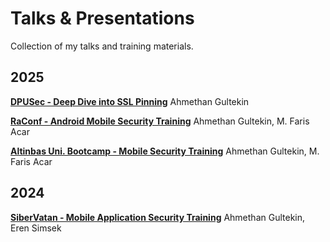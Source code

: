 # Talks & Presentations

Collection of my talks and training materials.

## 2025

**[DPUSec - Deep Dive into SSL Pinning](https://github.com/Ahmeth4n/talks/blob/main/2025/dpusec/SSL%20Pinning%20with%20Different%20Variations.pdf)**
Ahmethan Gultekin

**[RaConf - Android Mobile Security Training](https://github.com/Ahmeth4n/talks/blob/main/2025/raconf/RaCONF%20-%20Mobile%20App%20Security%20Training.pdf)**
Ahmethan Gultekin, M. Faris Acar

**[Altinbas Uni. Bootcamp - Mobile Security Training](https://github.com/Ahmeth4n/talks/blob/main/2025/altinbas_bootcamp/Altinbas%20Uni%20Bootcamp%202025.pdf)**
Ahmethan Gultekin, M. Faris Acar

## 2024

**[SiberVatan - Mobile Application Security Training](https://github.com/Ahmeth4n/talks/blob/main/2024/sibervatan/SiberVatan%20-%20Mobil%20Uygulama%20Guvenligi%20(2024)%20.pdf)**
Ahmethan Gultekin, Eren Simsek
